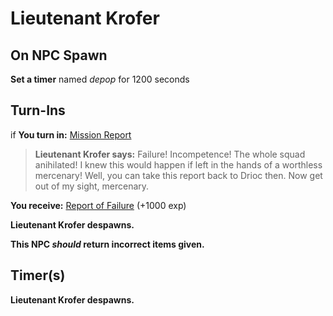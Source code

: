# Lieutenant Krofer
## On NPC Spawn

**Set a timer** named *depop* for 1200 seconds
## Turn-Ins





if **You turn in:** [Mission Report](/item/1708)


>**Lieutenant Krofer says:** Failure! Incompetence! The whole squad anihilated! I knew this would happen if left in the hands of a worthless mercenary! Well, you can take this report back to Drioc then. Now get out of my sight, mercenary.


 **You receive:**  [Report of Failure](/item/1709) (+1000 exp)


**Lieutenant Krofer despawns.**

**This NPC *should* return incorrect items given.**

## Timer(s)

**Lieutenant Krofer despawns.**